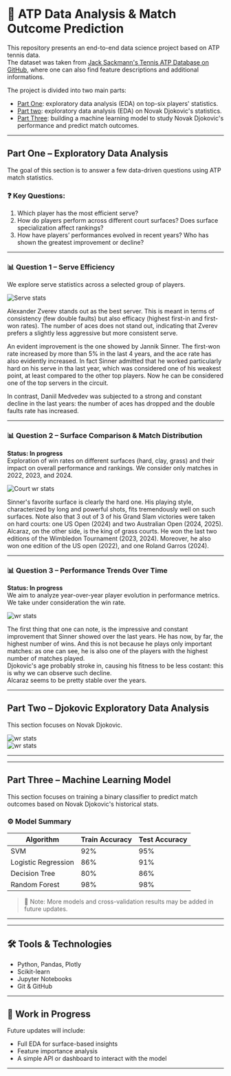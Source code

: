 # 🎾 ATP Data Analysis & Match Outcome Prediction

This repository presents an end-to-end data science project based on ATP tennis data.  
The dataset was taken from [Jack Sackmann's Tennis ATP Database on GitHub](https://github.com/JeffSackmann/tennis_atp), where one can also find feature descriptions and additional informations.

The project is divided into two main parts:
- [Part One](#part-one-exploratory-data-analysis): exploratory data analysis (EDA) on top-six players' statistics.
- [Part two](#part-two-djokovic_exploratory-data-analysis): exploratory data analysis (EDA) on Novak Djokovic's statistics.
- [Part Three](#part-two-machine-learning-model): building a machine learning model to study Novak Djokovic's performance and predict match outcomes.

---

## Part One – Exploratory Data Analysis

The goal of this section is to answer a few data-driven questions using ATP match statistics.

### ❓ Key Questions:
1. Which player has the most efficient serve?
2. How do players perform across different court surfaces? Does surface specialization affect rankings?
3. How have players’ performances evolved in recent years? Who has shown the greatest improvement or decline?

---

### 📊 Question 1 – Serve Efficiency
We explore serve statistics across a selected group of players.

![Serve stats](analysis/figures/serve_labeled.png "Serve stats")

Alexander Zverev stands out as the best server. This is meant in terms of consistency (few double faults) but also efficacy (highest first-in and first-won rates). The number of aces does not stand out, indicating that Zverev prefers a slightly less aggressive but more consistent serve.  
  
An evident improvement is the one showed by Jannik Sinner. The first-won rate increased by more than 5% in the last 4 years, and the ace rate has also evidently increased. In fact Sinner admitted that he worked particularly hard on his serve in tha last year, which was considered one of his weakest point, at least compared to the other top players. Now he can be considered one of the top servers in the circuit.  
  
In contrast, Daniil Medvedev was subjected to a strong and constant decline in the last years: the number of aces has dropped and the double faults rate has increased.

---

### 📊 Question 2 – Surface Comparison & Match Distribution  
**Status: In progress**  
Exploration of win rates on different surfaces (hard, clay, grass) and their impact on overall performance and rankings. We consider only matches in 2022, 2023, and 2024.  

![Court wr stats](analysis/figures/court_winrates.png "Court surface win rates")

Sinner's favorite surface is clearly the hard one. His playing style, characterized by long and powerful shots, fits tremendously well on such surfaces. Note also that 3 out of 3 of his Grand Slam victories were taken on hard courts: one US Open (2024) and two Australian Open (2024, 2025).  
Alcaraz, on the other side, is the king of grass courts. He won the last two editions of the Wimbledon Tournament (2023, 2024). Moreover, he also won one edition of the US open (2022), and one Roland Garros (2024).

---

### 📊 Question 3 – Performance Trends Over Time  
**Status: In progress**  
We aim to analyze year-over-year player evolution in performance metrics. We take under consideration the win rate.

![wr stats](analysis/figures/winrate_per_year.png "Win rate per year")  

The first thing that one can note, is the impressive and constant improvement that Sinner showed over the last years. He has now, by far, the highest number of wins. And this is not because he plays only important matches: as one can see, he is also one of the players with the highest number of matches played.  
Djokovic's age probably stroke in, causing his fitness to be less costant: this is why we can observe such decline.  
Alcaraz seems to be pretty stable over the years.

---

## Part Two – Djokovic Exploratory Data Analysis

This section focuses on Novak Djokovic.  

![wr stats](analysis/figures/djokovic_wr_year.png "Win rate per year")  
![wr stats](analysis/figures/djokovic_rank_year.png "Win rate per year")  

---

---

## Part Three – Machine Learning Model

This section focuses on training a binary classifier to predict match outcomes based on Novak Djokovic's historical stats.

### ⚙️ Model Summary

| Algorithm       | Train Accuracy | Test Accuracy |
|----------------|----------------|---------------|
| SVM             | 92%           | 95%          |
| Logistic Regression | 86%      | 91%          |
| Decision Tree   | 80%           | 86%          |
| Random Forest | 98% | 98% |

> 📌 Note: More models and cross-validation results may be added in future updates.

---



---

## 🛠️ Tools & Technologies

- Python, Pandas, Plotly
- Scikit-learn
- Jupyter Notebooks
- Git & GitHub

---

## 🚧 Work in Progress

Future updates will include:
- Full EDA for surface-based insights
- Feature importance analysis
- A simple API or dashboard to interact with the model

---
